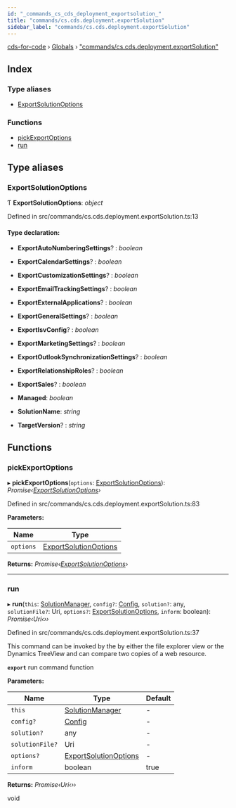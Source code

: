 ```yaml
---
id: "_commands_cs_cds_deployment_exportsolution_"
title: "commands/cs.cds.deployment.exportSolution"
sidebar_label: "commands/cs.cds.deployment.exportSolution"
---
```


[cds-for-code](../index.md) › [Globals](../globals.md) › ["commands/cs.cds.deployment.exportSolution"](_commands_cs_cds_deployment_exportsolution_.md)

## Index

### Type aliases

* [ExportSolutionOptions](_commands_cs_cds_deployment_exportsolution_.md#exportsolutionoptions)

### Functions

* [pickExportOptions](_commands_cs_cds_deployment_exportsolution_.md#pickexportoptions)
* [run](_commands_cs_cds_deployment_exportsolution_.md#run)

## Type aliases

###  ExportSolutionOptions

Ƭ **ExportSolutionOptions**: *object*

Defined in src/commands/cs.cds.deployment.exportSolution.ts:13

#### Type declaration:

* **ExportAutoNumberingSettings**? : *boolean*

* **ExportCalendarSettings**? : *boolean*

* **ExportCustomizationSettings**? : *boolean*

* **ExportEmailTrackingSettings**? : *boolean*

* **ExportExternalApplications**? : *boolean*

* **ExportGeneralSettings**? : *boolean*

* **ExportIsvConfig**? : *boolean*

* **ExportMarketingSettings**? : *boolean*

* **ExportOutlookSynchronizationSettings**? : *boolean*

* **ExportRelationshipRoles**? : *boolean*

* **ExportSales**? : *boolean*

* **Managed**: *boolean*

* **SolutionName**: *string*

* **TargetVersion**? : *string*

## Functions

###  pickExportOptions

▸ **pickExportOptions**(`options`: [ExportSolutionOptions](_commands_cs_cds_deployment_exportsolution_.md#exportsolutionoptions)): *Promise‹[ExportSolutionOptions](_commands_cs_cds_deployment_exportsolution_.md#exportsolutionoptions)›*

Defined in src/commands/cs.cds.deployment.exportSolution.ts:83

**Parameters:**

Name | Type |
------ | ------ |
`options` | [ExportSolutionOptions](_commands_cs_cds_deployment_exportsolution_.md#exportsolutionoptions) |

**Returns:** *Promise‹[ExportSolutionOptions](_commands_cs_cds_deployment_exportsolution_.md#exportsolutionoptions)›*

___

###  run

▸ **run**(`this`: [SolutionManager](../classes/_components_solutions_solutionmanager_.solutionmanager.md), `config?`: [Config](../interfaces/_api_cds_webapi_cdswebapi_.cdswebapi.config.md), `solution?`: any, `solutionFile?`: Uri, `options?`: [ExportSolutionOptions](_commands_cs_cds_deployment_exportsolution_.md#exportsolutionoptions), `inform`: boolean): *Promise‹Uri‹››*

Defined in src/commands/cs.cds.deployment.exportSolution.ts:37

This command can be invoked by the by either the file explorer view or the Dynamics TreeView
and can compare two copies of a web resource.

**`export`** run command function

**Parameters:**

Name | Type | Default |
------ | ------ | ------ |
`this` | [SolutionManager](../classes/_components_solutions_solutionmanager_.solutionmanager.md) | - |
`config?` | [Config](../interfaces/_api_cds_webapi_cdswebapi_.cdswebapi.config.md) | - |
`solution?` | any | - |
`solutionFile?` | Uri | - |
`options?` | [ExportSolutionOptions](_commands_cs_cds_deployment_exportsolution_.md#exportsolutionoptions) | - |
`inform` | boolean | true |

**Returns:** *Promise‹Uri‹››*

void
